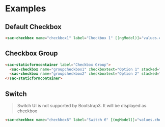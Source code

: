 # Examples

## Default Checkbox

```html
<sac-checkbox name="checkbox1" label="Checkbox 1" [(ngModel)]="values.checkbox1"></sac-checkbox>
```

## Checkbox Group

```html
<sac-staticformcontainer label="Checkbox Group">
  <sac-checkbox name="groupcheckbox1" checkboxtext="Option 1" stacked="true" [(ngModel)]="values.checkbox1"></sac-checkbox>
  <sac-checkbox name="groupcheckbox2" checkboxtext="Option 2" stacked="true" [(ngModel)]="values.checkbox2"></sac-checkbox>
</sac-staticformcontainer>
```

## Switch

> Switch UI is not supported by Bootstrap3. It will be displayed as checkbox

```html
<sac-checkbox name="checkbox6" label="Switch 6" [(ngModel)]="values.checkbox5" checkboxstyle="switch"></sac-checkbox>
```
